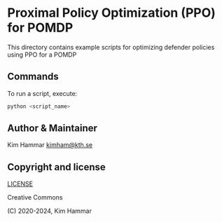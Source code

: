 # Proximal Policy Optimization (PPO) for POMDP

This directory contains example scripts for optimizing defender policies using PPO for a POMDP

## Commands

To run a script, execute:
```bash
python <script_name>
```

## Author & Maintainer

Kim Hammar <kimham@kth.se>

## Copyright and license

[LICENSE](../../../../LICENSE.md)

Creative Commons

(C) 2020-2024, Kim Hammar